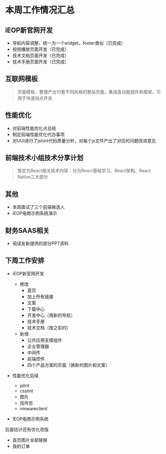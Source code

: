 # 本周工作情况汇总

## iEOP新官网开发

- 导航内容调整，统一为一个widget，footer类似（已完成）
- 视频播放页面开发（已完成）
- 技术文档页面开发（已完成）
- 技术手册页面开发（已完成）

## 互联网模板

> 页面模板，整理产出10套不同风格的整站页面，集成各功能插件和框架，可用于快速站点开发

## 性能优化

- 对前端性能优化点总结
- 制定前端性能优化代办事项
- 对UUI进行了jshint代码质量分析，对每个js文件产出了对应的问题改进意见

## 前端技术小组技术分享计划

> 暂定为React相关技术内容：分为React基础学习、React架构、React Native三大部分

## 其他

- 本周面试了三个前端候选人
- iEOP电商示例系统演示

## 财务SAAS相关

- 阅读友新提供的部分PPT资料

## 下周工作安排

- iEOP新官网开发
  - 修改
    - 首页
    - 加上所有链接
    - 文案
    - 下载中心
    - 开发中心（用新的导航）
    - 技术手册
    - 技术文档（按之前的）
  - 新增
    - 公共应用支撑组件
    - 企业管理器
    - 中间件
    - 前端控件
    - 四个产品方案的页面（换新的图片和文案）

- 性能优化后续
  - jslint
  - csslint
  - 图片
  - 找传忠
  - vmwareclient

- IEOP电商示例系统

后面估计还有优化改版

  - 首页图片全部替换
  - 我的订单
